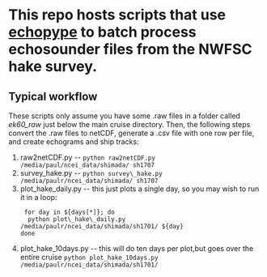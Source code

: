This repo hosts scripts that use [echopype](https://github.com/OSOceanAcoustics/echopype) to batch process echosounder files from the NWFSC hake survey.
==========================================================

Typical workflow
---------------------------------

These scripts only assume you have some .raw files in a folder called *ek60_raw* just below the main cruise directory. Then, the following steps convert the .raw files to netCDF, generate a .csv file with one row per file, and create echograms and ship tracks:

1. raw2netCDF.py --  `python raw2netCDF.py /media/paul/ncei_data/shimada/ sh1707`
2. survey\_hake.py --  `python survey\_hake.py /media/paulr/ncei_data/shimada/ sh1707`
3. plot\_hake\_daily.py -- this just plots a single day, so you may wish to run it in a loop:
    ```
     for day in ${days[*]}; do
      python plot\_hake\_daily.py /media/paulr/ncei_data/shimada/sh1701/ ${day}
    done
    ```
4. plot\_hake\_10days.py -- this will do ten days per plot,but goes over the entire cruise `python plot_hake_10days.py /media/paulr/ncei_data/shimada/sh1701/`
